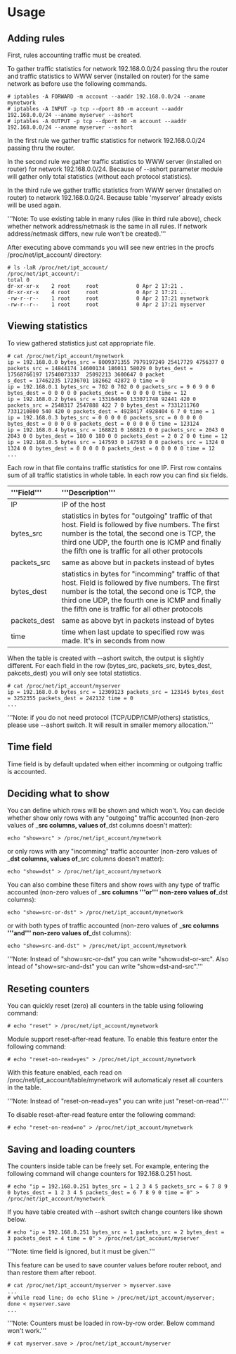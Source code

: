 # Usage #

## Adding rules ##

First, rules accounting traffic must be created.

To gather traffic statistics for network 192.168.0.0/24 passing thru the router and traffic statistics to WWW server (installed on router) for the same network as before use the following commands.

```
# iptables -A FORWARD -m account --aaddr 192.168.0.0/24 --aname mynetwork
# iptables -A INPUT -p tcp --dport 80 -m account --aaddr 192.168.0.0/24 --aname myserver --ashort
# iptables -A OUTPUT -p tcp --dport 80 -m account --aaddr 192.168.0.0/24 --aname myserver --ashort
```

In the first rule we gather traffic statistics for network 192.168.0.0/24 passing thru the router.

In the second rule we gather traffic statistics to WWW server (installed on router) for network 192.168.0.0/24. Because of --ashort parameter module will gather only total statistics (without each protocol statistics).

In the third rule we gather traffic statistics from WWW server (installed on router) to network 192.168.0.0/24. Because table 'myserver' already exists will be used again.

'''Note: To use existing table in many rules (like in third rule above), check whether network address/netmask is the same in all rules. If network address/netmask differs, new rule won't be created).'''

After executing above commands you will see new entries in the procfs /proc/net/ipt\_account/ directory:
```
# ls -laR /proc/net/ipt_account/
/proc/net/ipt_account/:
total 0
dr-xr-xr-x    2 root     root            0 Apr 2 17:21 .
dr-xr-xr-x    4 root     root            0 Apr 2 17:21 ..
-rw-r--r--    1 root     root            0 Apr 2 17:21 mynetwork
-rw-r--r--    1 root     root            0 Apr 2 17:21 myserver                 
```

## Viewing statistics ##

To view gathered statistics just cat appropriate file.

```
# cat /proc/net/ipt_account/mynetwork
ip = 192.168.0.0 bytes_src = 8009371355 7979197249 25417729 4756377 0 packets_src = 14844174 14600134 186011 58029 0 bytes_dest = 17568766197 17540073337  25092213 3600647 0 packet
s_dest = 17462235 17236701 182662 42872 0 time = 0
ip = 192.168.0.1 bytes_src = 702 0 702 0 0 packets_src = 9 0 9 0 0 bytes_dest = 0 0 0 0 0 packets_dest = 0 0 0 0 0 time = 12
ip = 192.168.0.2 bytes_src = 133164609 133071748 92441 420 0 packets_src = 2548317 2547888 422 7 0 bytes_dest = 7331211760 7331210800 540 420 0 packets_dest = 4928417 4928404 6 7 0 time = 1
ip = 192.168.0.3 bytes_src = 0 0 0 0 0 packets_src = 0 0 0 0 0 bytes_dest = 0 0 0 0 0 packets_dest = 0 0 0 0 0 time = 123124
ip = 192.168.0.4 bytes_src = 168821 0 168821 0 0 packets_src = 2043 0 2043 0 0 bytes_dest = 180 0 180 0 0 packets_dest = 2 0 2 0 0 time = 12
ip = 192.168.0.5 bytes_src = 147593 0 147593 0 0 packets_src = 1324 0 1324 0 0 bytes_dest = 0 0 0 0 0 packets_dest = 0 0 0 0 0 time = 12
...
```

Each row in that file contains traffic statistics for one IP. First row contains sum of all traffic statistics in whole table. In each row you can find six fields.

|'''Field'''|'''Description'''|
|:----------|:----------------|
|IP         |IP of the host   |
|bytes\_src |statistics in bytes for "outgoing" traffic of that host. Field is followed by five numbers. The first number is the total, the second one  is TCP, the third one UDP, the fourth one is ICMP and finally the fifth one is traffic for all other protocols|
|packets\_src|same as above but in packets instead of bytes|
|bytes\_dest|statistics in bytes for "incomming" traffic of that host. Field is followed by five numbers. The first number is the total, the second one  is TCP, the third one UDP, the fourth one is ICMP and finally the fifth one is traffic for all other protocols|
|packets\_dest|same as above byt in packets instead of bytes|
|time       |time when last update to specified row was made. It's in seconds from now|

When the table is created with --ashort switch, the output is slightly different. For each field in the row (bytes\_src, packets\_src, bytes\_dest, pakcets\_dest) you will only see total statistics.

```
# cat /proc/net/ipt_account/myserver
ip = 192.168.0.0 bytes_src = 12309123 packets_src = 123145 bytes_dest = 3252355 packets_dest = 242132 time = 0
...
```

'''Note: if you do not need protocol (TCP/UDP/ICMP/others) statistics, please use --ashort switch. It will result in smaller memory allocation.'''

## Time field ##

Time field is by default updated when either incomming or outgoing traffic is accounted.

## Deciding what to show ##

You can define which rows will be shown and which won't. You can decide whether show only rows with any "outgoing" traffic accounted (non-zero values of _**src columns, values of**_dst columns doesn't matter):

```
echo "show=src" > /proc/net/ipt_account/mynetwork
```

or only rows with any "incomming" traffic accounter (non-zero values of _**dst columns, values of**_src columns doesn't matter):

```
echo "show=dst" > /proc/net/ipt_account/mynetwork
```

You can also combine these filters and show rows with any type of traffic accounted (non-zero values of _**src columns '''or''' non-zero values of**_dst columns):

```
echo "show=src-or-dst" > /proc/net/ipt_account/mynetwork
```

or with both types of traffic accounted (non-zero values of _**src columns '''and''' non-zero values of**_dst columns):

```
echo "show=src-and-dst" > /proc/net/ipt_account/mynetwork
```

'''Note: Instead of "show=src-or-dst" you can write "show=dst-or-src". Also intead of "show=src-and-dst" you can write "show=dst-and-src".'''

## Reseting counters ##

You can quickly reset (zero) all counters in the table using following command:

```
# echo "reset" > /proc/net/ipt_account/mynetwork
```

Module support reset-after-read feature. To enable this feature enter the following command:

```
# echo "reset-on-read=yes" > /proc/net/ipt_account/mynetwork
```

With this feature enabled, each read on /proc/net/ipt\_account/table/mynetwork will automaticaly reset all counters in the table.

'''Note: Instead of "reset-on-read=yes" you can write just "reset-on-read".'''

To disable reset-after-read feature enter the following command:

```
# echo "reset-on-read=no" > /proc/net/ipt_account/mynetwork
```

## Saving and loading counters ##

The counters inside table can be freely set. For example, entering the following command will change counters for 192.168.0.251 host.

```
# echo "ip = 192.168.0.251 bytes_src = 1 2 3 4 5 packets_src = 6 7 8 9 0 bytes_dest = 1 2 3 4 5 packets_dest = 6 7 8 9 0 time = 0" > /proc/net/ipt_account/mynetwork    
```

If you have table created with --ashort switch change counters like shown below.

```
# echo "ip = 192.168.0.251 bytes_src = 1 packets_src = 2 bytes_dest = 3 packets_dest = 4 time = 0" > /proc/net/ipt_account/myserver
```

'''Note: time field is ignored, but it must be given.'''

This feature can be used to save counter values before router reboot, and than restore them after reboot.

```
# cat /proc/net/ipt_account/myserver > myserver.save                    
...
# while read line; do echo $line > /proc/net/ipt_account/myserver; done < myserver.save
...                     
```

'''Note: Counters must be loaded in row-by-row order. Below command won't work.'''

```
# cat myserver.save > /proc/net/ipt_account/myserver
```